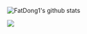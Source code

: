 ![FatDong1's github stats](https://github-readme-stats.vercel.app/api?username=FatDong1&show_icons=true&hide_border=true&theme=tokyonight&include_all_commits=true&cache_seconds=1800&include_all_commits=true)

![](https://github-readme-stats.vercel.app/api/top-langs/?username=FatDong1&layout=compact)
